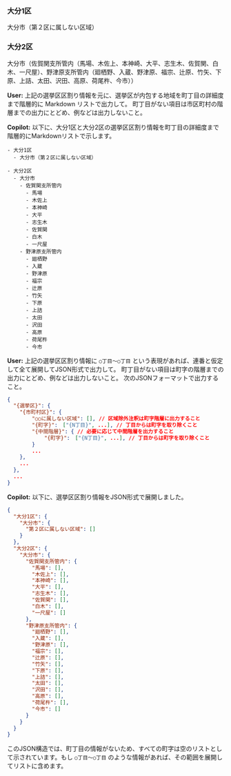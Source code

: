 ### 大分1区
大分市（第２区に属しない区域）

### 大分2区
大分市（佐賀関支所管内（馬場、木佐上、本神崎、大平、志生木、佐賀関、白木、一尺屋）、野津原支所管内（廻栖野、入蔵、野津原、福宗、辻原、竹矢、下原、上詰、太田、沢田、高原、荷尾杵、今市））

**User:** 上記の選挙区区割り情報を元に、選挙区が内包する地域を町丁目の詳細度まで階層的に Markdown リストで出力して。
町丁目がない項目は市区町村の階層までの出力にとどめ、例などは出力しないこと。

**Copilot:** 以下に、大分1区と大分2区の選挙区区割り情報を町丁目の詳細度まで階層的にMarkdownリストで示します。

```
- 大分1区
  - 大分市（第２区に属しない区域）

- 大分2区
  - 大分市
    - 佐賀関支所管内
      - 馬場
      - 木佐上
      - 本神崎
      - 大平
      - 志生木
      - 佐賀関
      - 白木
      - 一尺屋
    - 野津原支所管内
      - 廻栖野
      - 入蔵
      - 野津原
      - 福宗
      - 辻原
      - 竹矢
      - 下原
      - 上詰
      - 太田
      - 沢田
      - 高原
      - 荷尾杵
      - 今市
```

**User:** 上記の選挙区区割り情報に `○丁目〜○丁目` という表現があれば、連番と仮定して全て展開してJSON形式で出力して。
町丁目がない項目は町字の階層までの出力にとどめ、例などは出力しないこと。
次のJSONフォーマットで出力すること。
```json
{
  "{選挙区}": {
    "{市町村区}": {
        "○○に属しない区域": [], // 区域除外注釈は町字階層に出力すること
        "{町字}":　["{N丁目}", ...], // 丁目からは町字を取り除くこと
        "{中間階層}": { // 必要に応じて中間階層を出力すること
            "{町字}":　["{N丁目}", ...], // 丁目からは町字を取り除くこと
        }
        ...
    },
    ...
  },
  ...
}
```

**Copilot:** 以下に、選挙区区割り情報をJSON形式で展開しました。

```json
{
  "大分1区": {
    "大分市": {
      "第２区に属しない区域": []
    }
  },
  "大分2区": {
    "大分市": {
      "佐賀関支所管内": {
        "馬場": [],
        "木佐上": [],
        "本神崎": [],
        "大平": [],
        "志生木": [],
        "佐賀関": [],
        "白木": [],
        "一尺屋": []
      },
      "野津原支所管内": {
        "廻栖野": [],
        "入蔵": [],
        "野津原": [],
        "福宗": [],
        "辻原": [],
        "竹矢": [],
        "下原": [],
        "上詰": [],
        "太田": [],
        "沢田": [],
        "高原": [],
        "荷尾杵": [],
        "今市": []
      }
    }
  }
}
```

このJSON構造では、町丁目の情報がないため、すべての町字は空のリストとして示されています。もし `○丁目〜○丁目` のような情報があれば、その範囲を展開してリストに含めます。

